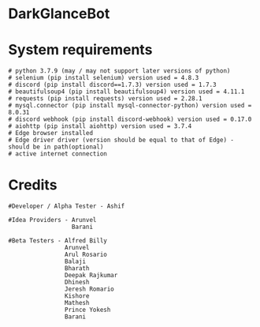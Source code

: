 # DarkGlanceBot


# System requirements
    # python 3.7.9 (may / may not support later versions of python)
    # selenium (pip install selenium) version used = 4.8.3
    # discord (pip install discord==1.7.3) version used = 1.7.3
    # beautifulsoup4 (pip install beautifulsoup4) version used = 4.11.1
    # requests (pip install requests) version used = 2.28.1
    # mysql.connector (pip install mysql-connector-python) version used = 8.0.31
    # discord webhook (pip install discord-webhook) version used = 0.17.0
    # aiohttp (pip install aiohttp) version used = 3.7.4
    # Edge browser installed
    # Edge driver driver (version should be equal to that of Edge) - should be in path(optional)
    # active internet connection
    
# Credits
    #Developer / Alpha Tester - Ashif

    #Idea Providers - Arunvel
                      Barani

    #Beta Testers - Alfred Billy
                    Arunvel
                    Arul Rosario
                    Balaji
                    Bharath
                    Deepak Rajkumar
                    Dhinesh
                    Jeresh Romario
                    Kishore
                    Mathesh
                    Prince Yokesh
                    Barani


